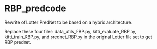 # RBP_predcode
Rewrite of Lotter PredNet to be based on a hybrid architecture.

Replace these four files: data_utils_RBP.py, kitti_evaluate_RBP.py, kitti_train_RBP.py, and prednet_RBP.py in the original Lotter file set to get RBP prednet.

